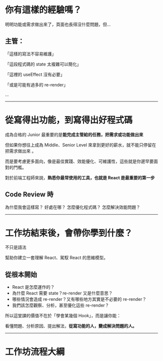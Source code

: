 # 你有這樣的經驗嗎？

<div ml-4 pt-4>

<v-clicks >

明明功能或需求做出來了，頁面也長得沒什麼問題，但...

<h2>
  主管：
</h2>
<p>
  「這樣的寫法不容易維護」
</p>
<p>
  「這段程式碼的 state 太複雜可以簡化」
</p>
<p>
  「這裡的 useEffect 沒有必要」
</p>
<p>
  「或是可能有過多的 re-render」
</p>
<p>
  ...
</p>

</v-clicks>

</div>

<!--
主管要求的功能或需求做出來了、頁面也長得沒什麼問題，但主管或 code review 你的人卻還是可以揪出一些問題：例如這樣的寫法不容易維護、這段程式碼的 state 太複雜可以簡化、這裡的 useEffect 沒有必要，或是可能有過多的 re-render 等等。

這時候你可能會覺得自己已經寫出功能了，為什麼好像還是不太了解 react 長常常被揪出問題

這就是我們今天這堂課要解決的核心問題 — React 的真正門檻，不在語法，在於你是否熟悉其機制與思維
-->

---

# 從寫得出功能，到寫得出好程式碼

<v-clicks>

成為合格的 Junior 最重要的是**能完成主管給的任務，把需求或功能做出來**

但如果你想往上成為 Middle、Senior Level 來拿到更好的薪水，<span v-mark="{ at: '2', color: '#fdd321', type: 'underline' }">就不能只停留在把需求做出來
</span>。

而是要考慮更多面向，像是最佳實踐、效能優化、可維護性，這些就是你遲早要面對的門檻。

對於前端工程師來說，**熟悉你最常使用的工具，也就是 React 是最重要的第一步**

## Code Review 時

</v-clicks>

<div class="flex gap-4 mt-4 *:basis-1/4">

<Card v-click>
為什麼我會這樣寫？
</Card>

<Card v-click>
好處在哪？
</Card>

<Card v-click>
怎麼優化程式碼？
</Card>

<Card v-click>
怎麼解決效能問題？
</Card>

</div>

<!--
成為合格的 Junior 最重要的是能完成主管給的任務，把需求或功能做出來，但如果你想往上成為 Middle Level 或是 Senior 來拿到更好的薪水，就不能只停留在把需求做出來。

而是要考慮更多面向，像是最佳實踐、效能優化、可維護性，這些就是你遲早要面對的門檻。

你會發現，大多數 Junior 工程師卡關，不是因為「不會做功能」，而是做出來的功能效能差、維護性低。

那對於前端工程師來說，熟悉你最常使用的工具也就是 React 是最重要的第一步，

只要你能在 code review 或開會時說出，為什麼我會這樣寫？好處在哪？怎麼優化程式碼？怎麼解決效能問題？等等

那你就不只是寫程式的人，而是會分析、會解決問題的人。

這樣的人，更有資格談晉升、談薪資，也更有價值。
-->

---

# 工作坊結束後，會帶你學到什麼？

<v-clicks>

<span v-mark="{ at: '1', color: '#fdd321', type: 'underline' }">
  不只是語法
</span>

幫助你建立一套理解 React、駕馭 React 的思維模型。

## 從根本開始

- React 是怎麼運作的？
- 為什麼 React 需要 state？re-render 又是什麼意思？
- 哪些情況會造成 re-render？又有哪些地方其實是不必要的 re-render？
- 我們該怎麼觀察、分析，甚至優化這些 re-render？

所以這堂課的價值不在於「學會某幾個 Hook」，而是讓你能：

看懂問題、分析原因、提出解法，**從寫功能的人，變成解決問題的人。**
</v-clicks>

<!--
這也是我舉辦這次工作坊的目的，

我希望今天的工作坊結束後，你不只是學到 React 的語法，或網路上能查到的資料

我的目標是幫助你建立一套理解 React、駕馭 React 的思維模型。

會從最根本的觀念開始理解：

React 是怎麼運作的？

為什麼 React 需要 state？re-render 又是什麼意思？

哪些情況會造成 re-render？又有哪些地方其實是不必要的 re-render？

以及我們該怎麼觀察、分析，甚至優化這些 re-render？

所以這堂課的價值不在於「學會某幾個 Hook」，而是讓你能：

看懂問題、分析原因、提出解法，從寫功能的人，變成解決問題的人。

如果你準備好，我們就正式開始今天的第一章節：

React 的核心觀念：「UI = f(state)」
-->

---

<div class="h-full flex flex-col">
  <h1>
    工作坊流程大綱
  </h1>

  <div class="flex gap-8 my-auto font-bold">
    <Card class="basis-1/3">
      <template #header>
        React 的心智模型
      </template>
      <template #content>
        <ol>
          <li>React 的核心運作觀念</li>
          <li>為什麼 React 需要 Re-render？</li>
          <li>Re-render 的本質是什麼？</li>
        </ol>
      </template>
    </Card>
    <Card class="basis-1/3">
      <template #header>
        State & Effect 用途與陷阱
      </template>
      <template #content>
        <ol>
          <li>useState 常見錯誤解析</li>
          <li>如何正確管理 state？</li>
          <li>2-3 useEffect 的真正意義與陷阱</li>
        </ol>
      </template>
    </Card>
    <Card class="basis-1/3">
      <template #header>
        4 種觸發 Re-Render 的場景
      </template>
      <template #content>
        <ol>
          <li>Re-render 為什麼會造成效能問題？</li>
          <li>4 種觸發 Re-render 的場景</li>
        </ol>
      </template>
    </Card>

  </div>

</div>
